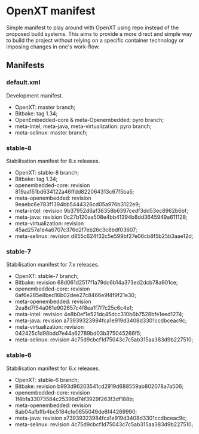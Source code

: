 # OpenXT manifest

Simple manifest to play around with OpenXT using repo instead of the proposed
build systems. This aims to provide a more direct and simple way to build the
project without relying on a specific container technology or imposing changes
in one's work-flow.

## Manifests

### default.xml

Development manifest.

* OpenXT: master branch;
* Bitbake: tag 1.34;
* OpenEmbedded-core & meta-Openembedded: pyro branch;
* meta-intel, meta-java, meta-virtualization: pyro branch;
* meta-selinux: master branch;

### stable-8

Stabilisation manifest for 8.x releases.

* OpenXT: stable-8 branch;
* Bitbake: tag 1.34;
* openembedded-core: revision 819aa151bd634122a46ffdd822064313c67f5ba5;
* meta-openembedded: revision 9eaebc6e783f1394bb5444326cd05a976b3122e9;
* meta-intel: revision 9b37952d6af36358b6397cedf3dd53ec8962b6bf;
* meta-java: revision 0c27b120aa508e4bb41394b8dd3645949a611128;
* meta-virtualization: revision 45ad257a1e4a6707c376d2f7eb26c3c8bdf03607;
* meta-selinux: revision d855c624f32c5e599bf27e06cb8f5b25b3aae12d;

### stable-7

Stabilisation manifest for 7.x releases.

* OpenXT: stable-7 branch;
* Bitbake: revision 68d061d2517f1a79dc6b14a373ed2dcb78a901ce;
* openembedded-core: revision 6af6e285e8bed16b02dee27c8466e9f4f9f21e30;
* meta-openembedded: revision 2ea8d7f54a061e902657c4f8ea1f7f7c25c6c4e1;
* meta-intel: revision 4e8b0ef1e521dc45dcc310b6b7528bfe1eed1274;
* meta-java: revision a73939323984fca1e919d3408d3301ccdbceac9c;
* meta-virtualization: revision 042425c1d98bdd7e44a62789bd03b375045266f5;
* meta-selinux: revision 4c75d9cbcf1d75043c7c5ab315aa383d9b227510;

### stable-6

Stabilisation manifest for 6.x releases.

* OpenXT: stable-6 branch;
* Bitbake: revision b993d96203541cd2919d688559ab802078a7a506;
* openembedded-core: revision 1f4bfa33073584c25396d74f3929f263f3df188b;
* meta-openembedded: revision 8ab04afbffb4bc5184cfe0655049de6f44269990;
* meta-java: revision a73939323984fca1e919d3408d3301ccdbceac9c;
* meta-selinux: revision 4c75d9cbcf1d75043c7c5ab315aa383d9b227510;
